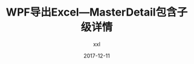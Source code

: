---
layout: post
title:  "WPF导出Excel—MasterDetail包含子级详情"
date:   2017-12-11
categories: "readme"
tags: [WPF]
author: xxl
comment: false
---